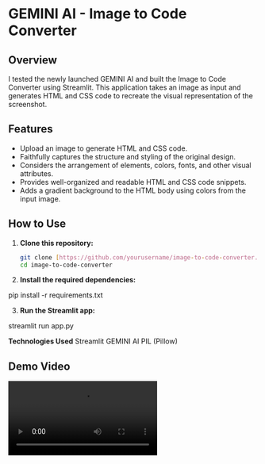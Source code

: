 # GEMINI AI - Image to Code Converter

## Overview

I tested the newly launched GEMINI AI and built the Image to Code Converter using Streamlit. This application takes an image as input and generates HTML and CSS code to recreate the visual representation of the screenshot.

## Features

- Upload an image to generate HTML and CSS code.
- Faithfully captures the structure and styling of the original design.
- Considers the arrangement of elements, colors, fonts, and other visual attributes.
- Provides well-organized and readable HTML and CSS code snippets.
- Adds a gradient background to the HTML body using colors from the input image.

## How to Use

1. **Clone this repository:**

   ```bash
   git clone [https://github.com/yourusername/image-to-code-converter.git](https://github.com/Nikk579/Image-to-Code-Converter.git)
   cd image-to-code-converter

2. **Install the required dependencies:**

pip install -r requirements.txt

3. **Run the Streamlit app:**

streamlit run app.py

**Technologies Used**
Streamlit
GEMINI AI
PIL (Pillow)

## Demo Video

![Demo Video](Image-to-code-generator-demo.mp4)
